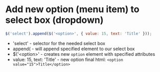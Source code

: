 # Add new option (menu item) to select box (dropdown)

```javascript
$('select').append($('<option>', { value: 15, text: 'Title' }));
```

- 'select' - selector for the needed select box
- append( - will append specified element to our select box
- $('<option\>' - creates new ```option``` element with specified attributes
- value: 15, text: 'Title' - new option final html: ```<option value="15">Title</option>```
